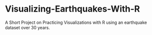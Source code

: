 # Visualizing-Earthquakes-With-R
A Short Project on Practicing Visualizations with R using an earthquake dataset over 30 years. 
